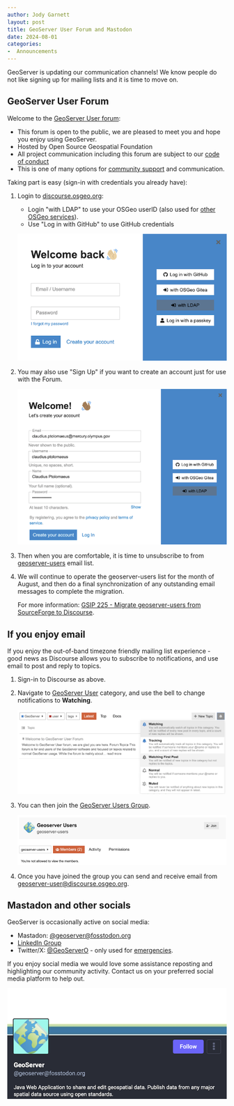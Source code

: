 ```yaml
---
author: Jody Garnett
layout: post
title: GeoServer User Forum and Mastodon
date: 2024-08-01
categories:
-  Announcements
---
```


GeoServer is updating our communication channels! We know people do not like signing up for mailing lists and it is time to move on.

## GeoServer User Forum

Welcome to the [GeoServer User forum](https://discourse.osgeo.org/c/geoserver/geoserver-users):

* This forum is open to the public, we are pleased to meet you and hope you enjoy using GeoServer.
* Hosted by Open Source Geospatial Foundation
* All project communication including this forum are subject to our [code of conduct](https://github.com/geoserver/geoserver/blob/main/CODE_OF_CONDUCT.md)
* This is one of many options for [community support](/comm/) and communication.

Taking part is easy (sign-in with credentials you already have):

1. Login to [discourse.osgeo.org](https://discourse.osgeo.org/):
   
   * Login "with LDAP" to use your OSGeo userID (also used for [other OSGeo services](https://www.osgeo.org/community/getting-started-osgeo/osgeo_userid/)).
   * Use "Log in with GitHub" to use GitHub credentials

   ![](/img/posts/2.25/discourse-login.png)
   
2. You may also use "Sign Up" if you want to create an account just for use with the Forum.

   ![](/img/posts/2.25/discourse-signup.png)

3. Then when you are comfortable, it is time to unsubscribe to from [geoserver-users](https://sourceforge.net/projects/geoserver/lists/geoserver-users) email list.

4. We will continue to operate the geoserver-users list for the month of August,
   and then do a final synchronization of any outstanding email messages to complete the migration.

   For more information: [GSIP 225 - Migrate geoserver-users from SourceForge to Discourse](https://github.com/geoserver/geoserver/wiki/GSIP-225).

## If you enjoy email 

If you enjoy the out-of-band timezone friendly mailing list experience - good news as Discourse allows you to subscribe to notifications, and use email to post and reply to topics.

1. Sign-in to Discourse as above.

2. Navigate to [GeoServer User](https://discourse.osgeo.org/c/geoserver/user) category, and use the bell to change notifications to **Watching**.

   ![](/img/posts/2.25/discourse-notifications.png)

2. You can then join the [GeoServer Users Group](https://discourse.osgeo.org/g/geoserver-users).
   
   ![](/img/posts/2.25/discourse-group.png)

3. Once you have joined the group you can send and receive email from [geoserver-user@discourse.osgeo.org](mailto:geoserver-user@discourse.osgeo.org).

## Mastadon and other socials

GeoServer is occasionally active on social media:

* Mastadon: [@geoserver@fosstodon.org](https://fosstodon.org/@geoserver)
* [LinkedIn Group](https://www.linkedin.com/groups/813717/)
* Twitter/X: [@GeoServerO](https://twitter.com/GeoserverO) - only used for [emergencies](https://x.com/GeoserverO/status/1810762489136590889).

If you enjoy social media we would love some assistance reposting and highlighting our community activity. Contact us on your preferred social media platform to help out.

![](/img/posts/2.25/mastadon.png)